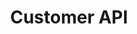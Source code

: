 ---
title: "Customer API"
type: "api-reference"
version: "0.5"
dev_preview: false
hide_from_menu: false
desc: "Join the conversation as a customer or build your own backend chat client."
color: "#4484e7"
---